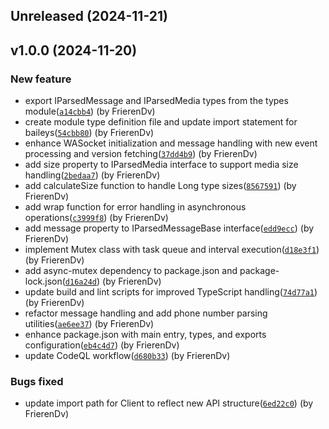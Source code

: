 ## Unreleased (2024-11-21)

## v1.0.0 (2024-11-20)

### New feature

- export IParsedMessage and IParsedMedia types from the types module([`a14cbb4`](https://github.com/frierendv/frieren/commit/a14cbb41cc92332863fd1d1742f2e2d971afcb4b)) (by FrierenDv)
- create module type definition file and update import statement for baileys([`54cbb80`](https://github.com/frierendv/frieren/commit/54cbb800fff5fe9e4a965d4e5aad59ab1d6179d8)) (by FrierenDv)
- enhance WASocket initialization and message handling with new event processing and version fetching([`37dd4b9`](https://github.com/frierendv/frieren/commit/37dd4b930378077d2cfeef1ed78f85f0189a0b3e)) (by FrierenDv)
- add size property to IParsedMedia interface to support media size handling([`2bedaa7`](https://github.com/frierendv/frieren/commit/2bedaa7c4c93e5e271cc29e1e08e7065dae1e4fb)) (by FrierenDv)
- add calculateSize function to handle Long type sizes([`8567591`](https://github.com/frierendv/frieren/commit/85675915925972f7c8646eea76de163172281c39)) (by FrierenDv)
- add wrap function for error handling in asynchronous operations([`c3999f8`](https://github.com/frierendv/frieren/commit/c3999f8ece30b4e46d8c9a20ead8bbc834d0520b)) (by FrierenDv)
- add message property to IParsedMessageBase interface([`edd9ecc`](https://github.com/frierendv/frieren/commit/edd9ecc9685ce2a0416d6516b2b3cf290a6fe46f)) (by FrierenDv)
- implement Mutex class with task queue and interval execution([`d18e3f1`](https://github.com/frierendv/frieren/commit/d18e3f13d30cf04cc795efd70fe51c17993ea707)) (by FrierenDv)
- add async-mutex dependency to package.json and package-lock.json([`d16a24d`](https://github.com/frierendv/frieren/commit/d16a24d49e7d0c399eae88fd417cdfb24b7fb05c)) (by FrierenDv)
- update build and lint scripts for improved TypeScript handling([`74d77a1`](https://github.com/frierendv/frieren/commit/74d77a1cee181fd5889ffcbe95b09b297c13e2e6)) (by FrierenDv)
- refactor message handling and add phone number parsing utilities([`ae6ee37`](https://github.com/frierendv/frieren/commit/ae6ee376ab75e67c058e0ed66b84e17ce8992edb)) (by FrierenDv)
- enhance package.json with main entry, types, and exports configuration([`eb4c4d7`](https://github.com/frierendv/frieren/commit/eb4c4d7ef8a39cb3c01aa8a452489a96c5ed8d61)) (by FrierenDv)
- update CodeQL workflow([`d680b33`](https://github.com/frierendv/frieren/commit/d680b336bd3415579261222da525c0d20bf50023)) (by FrierenDv)

### Bugs fixed

- update import path for Client to reflect new API structure([`6ed22c0`](https://github.com/frierendv/frieren/commit/6ed22c0a1b1ef674ff6a128dacfe448e9e7c75e2)) (by FrierenDv)
